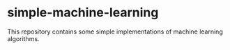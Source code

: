 # simple-machine-learning
This repository contains some simple implementations of machine learning algorithms.
